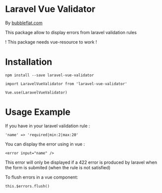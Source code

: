 # Laravel Vue Validator

By [bubbleflat.com](bubbleflat.com)

This package allow to display errors from laravel validation rules

! This package needs vue-resource to work !

# Installation

  `npm install --save laravel-vue-validator`

  `import LaravelVueValidator from 'laravel-vue-validator'`
  
  `Vue.use(LaravelVueValidator)`

# Usage Example

If you have in your laravel validation rule :

  `'name' => 'required|min:2|max:20'`

You can display the error using in vue :

  `<error input="name" />`

This error will only be displayed if a 422 error is produced by laravel when the form is submited (when the rule is not satisfied)
  
To flush errors in a vue component: 

  `this.$errors.flush()`
